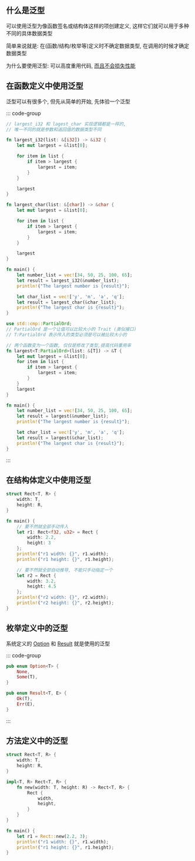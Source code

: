 ## 什么是泛型

可以使用泛型为像函数签名或结构体这样的项创建定义,
这样它们就可以用于多种不同的具体数据类型

简单来说就是: 在(函数/结构/枚举等)定义时不确定数据类型,
在调用的时候才确定数据类型

为什么要使用泛型: 可以高度重用代码, [而且不会损失性能](https://kaisery.github.io/trpl-zh-cn/ch10-01-syntax.html#%E6%B3%9B%E5%9E%8B%E4%BB%A3%E7%A0%81%E7%9A%84%E6%80%A7%E8%83%BD)

## 在函数定义中使用泛型

泛型可以有很多个, 但先从简单的开始, 先体验一个泛型

::: code-group

```rust [不使用泛型]
// largest_i32 和 lagest_char 实现逻辑都是一样的,
// 唯一不同的就是参数和返回值的数据类型不同

fn largest_i32(list: &[i32]) -> &i32 {
    let mut largest = &list[0];

    for item in list {
        if item > largest {
            largest = item;
        }
    }

    largest
}

fn largest_char(list: &[char]) -> &char {
    let mut largest = &list[0];

    for item in list {
        if item > largest {
            largest = item;
        }
    }

    largest
}

fn main() {
    let number_list = vec![34, 50, 25, 100, 65];
    let result = largest_i32(&number_list);
    println!("The largest number is {result}");

    let char_list = vec!['y', 'm', 'a', 'q'];
    let result = largest_char(&char_list);
    println!("The largest char is {result}");
}
```

```rust [使用泛型合并两个函数]
use std::cmp::PartialOrd;
// PartialOrd 是一个让值可以比较大小的 Trait (类似接口)
// T:PartialOrd 表示传入的类型必须是可以被比较大小的

// 两个函数变为一个函数, 仅仅是修改了类型,提高代码重用率
fn largest<T:PartialOrd>(list: &[T]) -> &T {
    let mut largest = &list[0];
    for item in list {
        if item > largest {
            largest = item;
        }
    }
    largest
}

fn main() {
    let number_list = vec![34, 50, 25, 100, 65];
    let result = largest(&number_list);
    println!("The largest number is {result}");

    let char_list = vec!['y', 'm', 'a', 'q'];
    let result = largest(&char_list);
    println!("The largest char is {result}");
}
```

:::

## 在结构体定义中使用泛型

```rust
struct Rect<T, R> {
    width: T,
    height: R,
}

fn main() {
    // 要不然就全部手动传入
    let r1: Rect<f32, u32> = Rect {
        width: 2.2,
        height: 3
    };
    println!("r1 width: {}", r1.width);
    println!("r1 height: {}", r1.height);

    // 要不然就全部自动推导, 不能只手动指定一个
    let r2 = Rect {
        width: 3.2,
        height: 4.5
    };
    println!("r2 width: {}", r2.width);
    println!("r2 height: {}", r2.height);
}
```

## 枚举定义中的泛型

系统定义的 [Option](https://rustwiki.org/zh-CN/core/option/enum.Option.html) 和 [Result](https://rustwiki.org/zh-CN/core/result/enum.Result.html) 就是使用的泛型

::: code-group

```rust [Option]
pub enum Option<T> {
    None,
    Some(T),
}
```

```rust [Result]
pub enum Result<T, E> {
    Ok(T),
    Err(E),
}
```

:::

## 方法定义中的泛型

```rust
struct Rect<T, R> {
    width: T,
    height: R,
}

impl<T, R> Rect<T, R> {
    fn new(width: T, height: R) -> Rect<T, R> {
        Rect {
            width,
            height,
        }
    }
}

fn main() {
    let r1 = Rect::new(2.2, 3);
    println!("r1 width: {}", r1.width);
    println!("r1 height: {}", r1.height);
}
```
